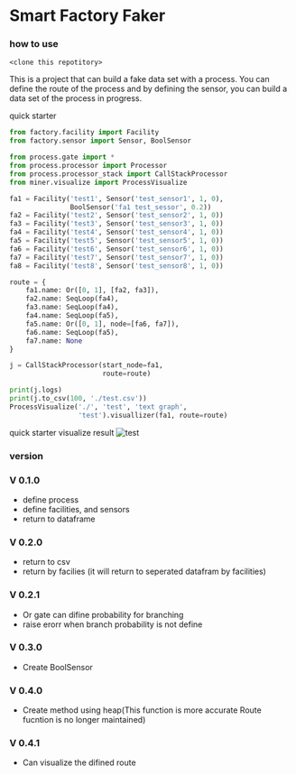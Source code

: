 # Smart Factory Faker

### how to use
```shell
<clone this repotitory>
```

This is a project that can build a fake data set with a process.
You can define the route of the process and by defining the sensor, you can build a data set of the process in progress.

quick starter

```python
from factory.facility import Facility
from factory.sensor import Sensor, BoolSensor

from process.gate import *
from process.processor import Processor
from process.processor_stack import CallStackProcessor
from miner.visualize import ProcessVisualize

fa1 = Facility('test1', Sensor('test_sensor1', 1, 0),
               BoolSensor('fa1 test_sessor', 0.2))
fa2 = Facility('test2', Sensor('test_sensor2', 1, 0))
fa3 = Facility('test3', Sensor('test_sensor3', 1, 0))
fa4 = Facility('test4', Sensor('test_sensor4', 1, 0))
fa5 = Facility('test5', Sensor('test_sensor5', 1, 0))
fa6 = Facility('test6', Sensor('test_sensor6', 1, 0))
fa7 = Facility('test7', Sensor('test_sensor7', 1, 0))
fa8 = Facility('test8', Sensor('test_sensor8', 1, 0))

route = {
    fa1.name: Or([0, 1], [fa2, fa3]),
    fa2.name: SeqLoop(fa4),
    fa3.name: SeqLoop(fa4),
    fa4.name: SeqLoop(fa5),
    fa5.name: Or([0, 1], node=[fa6, fa7]),
    fa6.name: SeqLoop(fa5),
    fa7.name: None
}

j = CallStackProcessor(start_node=fa1,
                       route=route)

print(j.logs)
print(j.to_csv(100, './test.csv'))
ProcessVisualize('./', 'test', 'text graph',
                 'test').visuallizer(fa1, route=route)

```
quick starter visualize result
![test](https://github.com/HyoungSooo/smart-factory-faker/assets/86239441/c8a04974-d46a-477b-b2f1-085fc20a36a9)




### version

### V 0.1.0
* define process
* define facilities, and sensors
* return to dataframe

### V 0.2.0
* return to csv
* return by facilies (it will return to seperated datafram by facilities)

### V 0.2.1
* Or gate can difine probability for branching
* raise erorr when branch probability is not define

### V 0.3.0
* Create BoolSensor

### V 0.4.0
* Create method using heap(This function is more accurate Route fucntion is no longer maintained)

### V 0.4.1
* Can visualize the difined route
